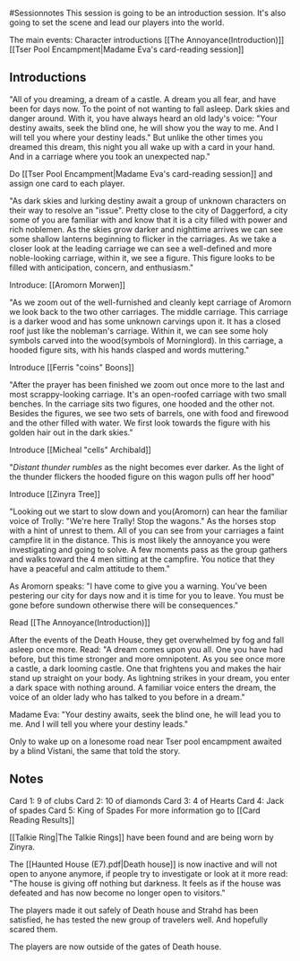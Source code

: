 #Sessionnotes
This session is going to be an introduction session. It's also going to set the scene and lead our players into the world.

The main events:
Character introductions
[[The Annoyance(Introduction)]]
[[Tser Pool Encampment|Madame Eva's card-reading session]]

## Introductions
"All of you dreaming, a dream of a castle. A dream you all fear, and have been for days now. To the point of not wanting to fall asleep. Dark skies and danger around. With it, you have always heard an old lady's voice: "Your destiny awaits, seek the blind one, he will show you the way to me. And I will tell you where your destiny leads." But unlike the other times you dreamed this dream, this night you all wake up with a card in your hand. And in a carriage where you took an unexpected nap."

Do [[Tser Pool Encampment|Madame Eva's card-reading session]] and assign one card to each player. 

"As dark skies and lurking destiny await a group of unknown characters on their way to resolve an "issue". Pretty close to the city of Daggerford, a city some of you are familiar with and know that it is a city filled with power and rich noblemen. As the skies grow darker and nighttime arrives we can see some shallow lanterns beginning to flicker in the carriages. As we take a closer look at the leading carriage we can see a well-defined and more noble-looking carriage, within it, we see a figure. This figure looks to be filled with anticipation, concern, and enthusiasm."

Introduce: [[Aromorn Morwen]]

"As we zoom out of the well-furnished and cleanly kept carriage of Aromorn we look back to the two other carriages. The middle carriage. This carriage is a darker wood and has some unknown carvings upon it. It has a closed roof just like the nobleman's carriage. Within it, we can see some holy symbols carved into the wood(symbols of Morninglord). In this carriage, a hooded figure sits, with his hands clasped and words muttering."

Introduce [[Ferris "coins" Boons]]

"After the prayer has been finished we zoom out once more to the last and most scrappy-looking carriage. It's an open-roofed carriage with two small benches. In the carriage sits two figures, one hooded and the other not. Besides the figures, we see two sets of barrels, one with food and firewood and the other filled with water. We first look towards the figure with his golden hair out in the dark skies."

Introduce [[Micheal "cells" Archibald]]

"*Distant thunder rumbles* as the night becomes ever darker. As the light of the thunder flickers the hooded figure on this wagon pulls off her hood"

Introduce [[Zinyra Tree]]

"Looking out we start to slow down and you(Aromorn) can hear the familiar voice of Trolly: "We're here Trally! Stop the wagons." As the horses stop with a hint of unrest to them. All of you can see from your carriages a faint campfire lit in the distance. This is most likely the annoyance you were investigating and going to solve. A few moments pass as the group gathers and walks toward the 4 men sitting at the campfire. You notice that they have a peaceful and calm attitude to them."

As Aromorn speaks: "I have come to give you a warning. You've been pestering our city for days now and it is time for you to leave. You must be gone before sundown otherwise there will be consequences."

Read [[The Annoyance(Introduction)]]

After the events of the Death House, they get overwhelmed by fog and fall asleep once more. Read: "A dream comes upon you all. One you have had before, but this time stronger and more omnipotent. As you see once more a castle, a dark looming castle. One that frightens you and makes the hair stand up straight on your body. As lightning strikes in your dream, you enter a dark space with nothing around. A familiar voice enters the dream, the voice of an older lady who has talked to you before in a dream."

Madame Eva: "Your destiny awaits, seek the blind one, he will lead you to me. And I will tell you where your destiny leads."

Only to wake up on a lonesome road near Tser pool encampment awaited by a blind Vistani, the same that told the story.
## Notes

Card 1: 9 of clubs
Card 2: 10 of diamonds
Card 3: 4 of Hearts
Card 4: Jack of spades
Card 5: King of Spades
For more information go to [[Card Reading Results]]

[[Talkie Ring|The Talkie Rings]] have been found and are being worn by Zinyra.

The [[Haunted House (E7).pdf|Death house]] is now inactive and will not open to anyone anymore, if people try to investigate or look at it more read: "The house is giving off nothing but darkness. It feels as if the house was defeated and has now become no longer open to visitors."

The players made it out safely of Death house and Strahd has been satisfied, he has tested the new group of travelers well. And hopefully scared them. 

The players are now outside of the gates of Death house.







